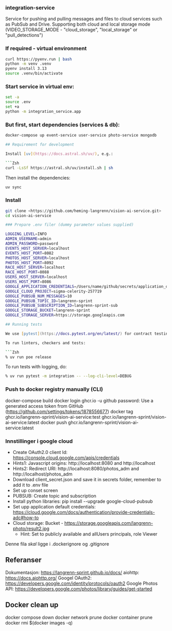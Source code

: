 ### integration-service
Service for pushing and pulling messages and files to cloud services such as PubSub and Drive.
Supporting both cloud and local storage mode (VIDEO_STORAGE_MODE - "cloud_storage", "local_storage" or "pull_detections")

### If required - virtual environment
```Zsh
curl https://pyenv.run | bash
python -m venv .venv
pyenv install 3.13
source .venv/bin/activate
```

### Start service in virtual env:
```Zsh
set -a
source .env
set +a
python -m integration_service.app
```

### But first, start dependencies (services & db):

```Zsh
docker-compose up event-service user-service photo-service mongodb

## Requirement for development

Install [uv](https://docs.astral.sh/uv/), e.g.:

```Zsh
curl -LsSf https://astral.sh/uv/install.sh | sh
```

Then install the dependencies:

```Zsh
uv sync
```

### Install

```Zsh
git clone <https://github.com/heming-langrenn/vision-ai-service.git>
cd vision-ai-service

### Prepare .env filer (dummy parameter values supplied)

LOGGING_LEVEL=INFO
ADMIN_USERNAME=admin
ADMIN_PASSWORD=password
EVENTS_HOST_SERVER=localhost
EVENTS_HOST_PORT=8082
PHOTOS_HOST_SERVER=localhost
PHOTOS_HOST_PORT=8092
RACE_HOST_SERVER=localhost
RACE_HOST_PORT=8088
USERS_HOST_SERVER=localhost
USERS_HOST_PORT=8086
GOOGLE_APPLICATION_CREDENTIALS=/Users/name/github/secrets/application_default_credentials.json
GOOGLE_CLOUD_PROJECT=sigma-celerity-257719
GOOGLE_PUBSUB_NUM_MESSAGES=10
GOOGLE_PUBSUB_TOPIC_ID=langrenn-sprint
GOOGLE_PUBSUB_SUBSCRIPTION_ID=langrenn-sprint-sub
GOOGLE_STORAGE_BUCKET=langrenn-sprint
GOOGLE_STORAGE_SERVER=https://storage.googleapis.com

## Running tests

We use [pytest](https://docs.pytest.org/en/latest/) for contract testing.

To run linters, checkers and tests:

```Zsh
% uv run poe release
```

To run tests with logging, do:

```Zsh
% uv run pytest -m integration -- --log-cli-level=DEBUG
```

### Push to docker registry manually (CLI)

docker-compose build
docker login ghcr.io -u github
password: Use a generated access token from GitHub (https://github.com/settings/tokens/1878556677)
docker tag ghcr.io/langrenn-sprint/vision-ai-service:test ghcr.io/langrenn-sprint/vision-ai-service:latest
docker push ghcr.io/langrenn-sprint/vision-ai-service:latest

### Innstillinger i google cloud
- Create OAuth2.0 client Id: <https://console.cloud.google.com/apis/credentials>
- Hints1: Javascript origins: http://localhost:8080 and http://localhost
- Hints2: Redirect URI: http://localhost:8080/photos_adm and http://localhost/photos_adm
- Download client_secret.json and save it in secrets folder, remember to add it to .env file
- Set up conset screen
- PUBSUB: Create topic and subscription
- Install python libraries: pip install --upgrade google-cloud-pubsub
- Set upp application default credentials: https://cloud.google.com/docs/authentication/provide-credentials-adc#how-to
- Cloud storage: Bucket - https://storage.googleapis.com/langrenn-photo/result2.jpg
  - Hint: Set to publicly available and allUsers principals, role Viewer

Denne fila _skal_ ligge i .dockerignore og .gitignore

## Referanser
Dokumentasjon: <https://langrenn-sprint.github.io/docs/>
aiohttp: <https://docs.aiohttp.org/>
Googel OAuth2: <https://developers.google.com/identity/protocols/oauth2>
Google Photos API: <https://developers.google.com/photos/library/guides/get-started>


## Docker clean up
docker compose down
docker network prune
docker container prune
docker rmi $(docker images -q)
